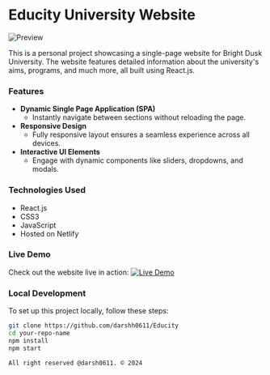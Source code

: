 # Educity University Website

![Preview](https://imgur.com/GR1EBrb) 

This is a personal project showcasing a single-page website for Bright Dusk University. The website features detailed information about the university's aims, programs, and much more, all built using React.js.

### Features

- **Dynamic Single Page Application (SPA)**
  - Instantly navigate between sections without reloading the page.
- **Responsive Design**
  - Fully responsive layout ensures a seamless experience across all devices.
- **Interactive UI Elements**
  - Engage with dynamic components like sliders, dropdowns, and modals.

### Technologies Used

- React.js
- CSS3
- JavaScript
- Hosted on Netlify

### Live Demo

Check out the website live in action:
[![Live Demo](https://img.shields.io/badge/demo-online-green.svg)](https://bright-dusk.netlify.app)

### Local Development

To set up this project locally, follow these steps:

```bash
git clone https://github.com/darshh0611/Educity
cd your-repo-name
npm install
npm start

All right reserved @darsh0611. © 2024
